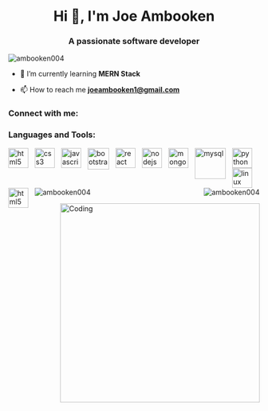 <h1 align="center">Hi 👋, I'm Joe Ambooken</h1>
<h3 align="center">A passionate software developer</h3>

<p align="left"> <img src="https://komarev.com/ghpvc/?username=ambooken004&label=Profile%20views&color=0e75b6&style=flat" alt="ambooken004" /> </p>



- 🌱 I’m currently learning **MERN Stack**

- 📫 How to reach me **joeambooken1@gmail.com**

<h3 align="left">Connect with me:</h3>
<p align="left">
</p>

<h3 align="left">Languages and Tools:</h3>
<p align="left">
<img align="left" alt="html5" width="40" height="40" style="padding-right:10px;" src="https://cdn.jsdelivr.net/gh/devicons/devicon/icons/html5/html5-plain-wordmark.svg" /> <img align="left" alt="css3" width="40" height="40" style="padding-right:10px;" src="https://cdn.jsdelivr.net/gh/devicons/devicon/icons/css3/css3-plain-wordmark.svg" /> <img align="left" alt="javascript" width="40" height="40" style="padding-right:10px;" src="https://cdn.jsdelivr.net/gh/devicons/devicon/icons/javascript/javascript-original.svg" /> <img align="left" alt="bootstrap" width="43" height="43" style="padding-right:10px;" src="https://cdn.jsdelivr.net/gh/devicons/devicon/icons/bootstrap/bootstrap-original-wordmark.svg" /> <img align="left" alt="react" width="40" height="40" style="padding-right:10px;" src="https://cdn.jsdelivr.net/gh/devicons/devicon/icons/react/react-original.svg" /> <img align="left" alt="nodejs" width="40" height="40" style="padding-right:10px;" src="https://cdn.jsdelivr.net/gh/devicons/devicon/icons/nodejs/nodejs-plain.svg" /> <img align="left" alt="mongodb" width="40" height="40" style="padding-right:10px;" src="https://cdn.jsdelivr.net/gh/devicons/devicon/icons/mongodb/mongodb-original.svg" /> <img align="left" alt="mysql" width="62" height="62" style="padding-right:10px;" src="https://cdn.jsdelivr.net/gh/devicons/devicon/icons/mysql/mysql-original-wordmark.svg" /> <img align="left" alt="python" width="40" height="40" style="padding-right:10px;" src="https://cdn.jsdelivr.net/gh/devicons/devicon/icons/python/python-original.svg" /> <img align="left" alt="linux" width="40" height="40" style="padding-right:10px;" src="https://cdn.jsdelivr.net/gh/devicons/devicon/icons/linux/linux-original.svg" /> <img align="left" alt="html5" width="40" height="40" style="padding-right:10px;" src="https://cdn.jsdelivr.net/gh/devicons/devicon/icons/threejs/threejs-original.svg" />
          
          
          
          
          
</p>
<p><img align="right" src="https://github-readme-stats.vercel.app/api/top-langs?username=ambooken004&show_icons=true&locale=en&layout=compact" alt="ambooken004" /></p><p><img align="center" src="https://github-readme-streak-stats.herokuapp.com/?user=ambooken004&" alt="ambooken004" /></p>
<img align="right" alt="Coding" width="400" src="https://cdn.dribbble.com/users/1162077/screenshots/3848914/programmer.gif">



